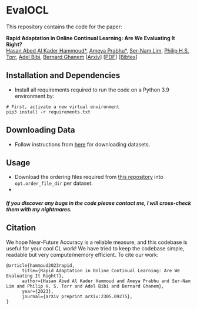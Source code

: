 # EvalOCL

This repository contains the code for the paper:

**Rapid Adaptation in Online Continual Learning: Are We Evaluating It Right?**  
[Hasan Abed Al Kader Hammoud*](https://cemse.kaust.edu.sa/ece/people/person/hasan-abed-al-kader-hammoud), [Ameya Prabhu*](https://drimpossible.github.io), [Ser-Nam Lim](https://sites.google.com/site/sernam), [Philip H.S. Torr](https://www.robots.ox.ac.uk/~phst/), [Adel Bibi](https://www.adelbibi.com/), [Bernard Ghanem](https://www.bernardghanem.com/)
[[Arxiv](https://arxiv.org/abs/2305.09275)]
[[PDF](https://drimpossible.github.io/documents/EvalOCL.pdf)]
[[Bibtex](https://github.com/drimpossible/EvalOCL/#citation)]

## Installation and Dependencies

* Install all requirements required to run the code on a Python 3.9 environment by:
 ```	
# First, activate a new virtual environment
pip3 install -r requirements.txt
 ```

## Downloading Data

* Follow instructions from [here](https://github.com/hammoudhasan/CLDatasets) for downloading datasets.

## Usage

* Download the ordering files required from [this repository](https://huggingface.co/datasets/hammh0a/RapidAdaptation) into `opt.order_file_dir`	per dataset.
* 


##### If you discover any bugs in the code please contact me, I will cross-check them with my nightmares.

## Citation

We hope Near-Future Accuracy is a reliable measure, and this codebase is useful for your cool CL work! We have tried to keep the codebase simple, readable but very compute/memory efficient. To cite our work:

```
@article{hammoud2023rapid,
      title={Rapid Adaptation in Online Continual Learning: Are We Evaluating It Right?}, 
      author={Hasan Abed Al Kader Hammoud and Ameya Prabhu and Ser-Nam Lim and Philip H. S. Torr and Adel Bibi and Bernard Ghanem},
      year={2023},
      journal={arXiv preprint arXiv:2305.09275},
}
```
